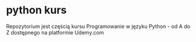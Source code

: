# python kurs

Repozytorium jest częścią kursu Programowanie w języku Python - od A do Z dostępnego na platformie Udemy.com
